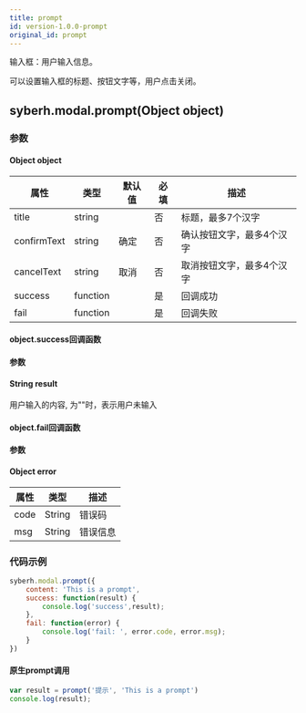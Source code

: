 ```yaml
---
title: prompt
id: version-1.0.0-prompt
original_id: prompt
---
```


输入框：用户输入信息。

可以设置输入框的标题、按钮文字等，用户点击关闭。

<!-- 支持`Promise` 化使用。 -->

## syberh.modal.prompt(Object object)
### 参数
#### Object object
| 属性     | 类型    | 默认值 | 必填 | 描述                         |
| ---------- | ------- | -------- | ---------------------------- | ---- |
| title | string |  |否 | 标题，最多7个汉字       |
| confirmText | string | 确定 | 否 | 确认按钮文字，最多4个汉字 |
| cancelText | string |  取消 |否 | 取消按钮文字，最多4个汉字 | 
| success | function |  |  是     | 回调成功      |
| fail   | function |  |  是     | 回调失败      |


#### object.success回调函数
#### 参数
#### String result
用户输入的内容, 为""时，表示用户未输入

#### object.fail回调函数
#### 参数
#### Object error
| 属性 | 类型  | 描述 |
| -- | -- | -- |
| code | String | 错误码 |
| msg | String  | 错误信息 |

### 代码示例
```javascript
syberh.modal.prompt({
    content: 'This is a prompt',
    success: function(result) {
        console.log('success',result); 
    },
    fail: function(error) {
        console.log('fail: ', error.code, error.msg);
    }
})
```

<!-- #### Promise
```javascript
syberh.modal.prompt({
    content: 'This is a prompt',
}).then(function(result) {
    console.log('success',result);
}).catch(function(error) {
    console.log('fail: ', error.code, error.msg);
})
``` -->

#### 原生prompt调用
```javascript
var result = prompt('提示', 'This is a prompt')
console.log(result); 
```
